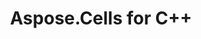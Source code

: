 ---
title: Aspose.Cells for C++
type: docs
weight: 12
url: /cpp/
keywords: 
description: 
is_root: true
---